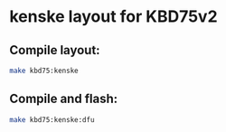 # kenske layout for KBD75v2

## Compile layout:

```bash
make kbd75:kenske
```

## Compile and flash:

```bash
make kbd75:kenske:dfu
```
